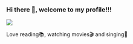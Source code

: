 ### Hi there 👋, welcome to my profile!!!
![](https://arturssmirnovs.github.io/github-profile-readme-generator/images/banner.png)

Love reading📚, watching movies🎬 and singing🎵



